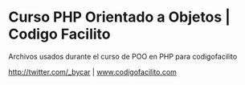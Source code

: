 # Curso PHP Orientado a Objetos | Codigo Facilito
Archivos usados durante el curso de POO en PHP para codigofacilito

http://twitter.com/_bycar | www.codigofacilito.com
